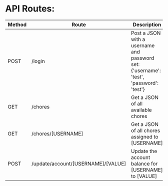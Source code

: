 # API Routes:

| Method | Route                              | Description                                                                            | Return                                    |
|--------|------------------------------------|----------------------------------------------------------------------------------------|-------------------------------------------|
| POST   | /login                             | Post a JSON with a username and password set: {'username': 'test', 'password': 'test'} | User Context JSON                         |
| GET    | /chores                            | Get a JSON of all available chores                                                     | JSON of all chore objects                 |
| GET    | /chores/[USERNAME]                 | Get a JSON of all chores assigned to [USERNAME]                                        | JSON of all chores assigned to [USERNAME] |
| POST   | /update/account/[USERNAME]/[VALUE] | Update the account balance for [USERNAME] to [VALUE]                                   | Update succeed or failed message          |

